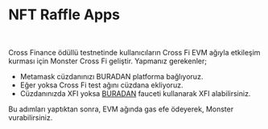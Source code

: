 # NFT Raffle Apps
<p>&nbsp;</p>
<p>Cross Finance ödüllü testnetinde kullanıcıların Cross Fi EVM ağıyla etkileşim kurması için Monster Cross Fi geliştir. Yapmanız gerekenler;</p>
<ul>
    <li>Metamask cüzdanınızı BURADAN platforma bağlıyoruz.</li>
    <li>Eğer yoksa Cross Fi test ağını cüzdana ekliyoruz.</li>
    <li>Cüzdanınızda XFI yoksa <a target="_blank" rel="noopener noreferrer" href="https://testnet-faucet-nft.vercel.app/">BURADAN</a> fauceti kullanarak XFI alabilirsiniz.</li>
</ul>
<p>Bu adımları yaptıktan sonra, EVM ağında gas efe ödeyerek, Monster vurabilirsiniz.&nbsp;</p>
